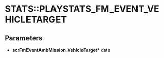 # STATS::PLAYSTATS_FM_EVENT_VEHICLETARGET

## Parameters
* **scrFmEventAmbMission_VehicleTarget\*** data